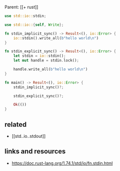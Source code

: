Parent: [[+ rust]]

```rust
use std::io::stdin;

use std::io::{self, Write};

fn stdin_implicit_sync() -> Result<(), io::Error> {
    io::stdin().write_all(b"hello world\n")
}

fn stdin_explicit_sync() -> Result<(), io::Error> {
    let stdin = io::stdin();
    let mut handle = stdin.lock();

    handle.write_all(b"hello world\n")
}

fn main() -> Result<(), io::Error> {
    stdin_implicit_sync()?;

    stdin_explicit_sync()?;

    Ok(())
}
```

## related

- [[std..io..stdout]]

## links and resources

- https://doc.rust-lang.org/1.74.1/std/io/fn.stdin.html
